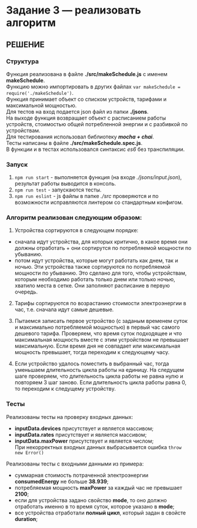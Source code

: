 # Задание 3 — реализовать алгоритм

## РЕШЕНИЕ

### Структура
Функция реализована в файле **./src/makeSchedule.js** с именем **makeSchedule**.   
Функцию можно импортировать в других файлах `var makeSchedule = require('./makeSchedule')`.   
Функция принимает объект со списком устройств, тарифами и максимальной мощностью.  
Для тестов на вход подается json файл из папки **./jsons**.  
На выходе функция возвращает объект с расписанием работы устройств, стоимостью общей потребленной энергии и с разбивкой по устройствам.   
Для тестирования использовал библиотеку ***mocha + chai***.  
Тесты написаны в файле **./src/makeSchedule.spec.js**.  
В функции и в тестах использовался синтаксис *es6* без транспиляции.

### Запуск
1. `npm run start` - выполняется функция (на входе *./jsons/input.json*), результат работы выводится в консоль.   
2. `npm run test` - запускаются тесты.   
3. `npm run eslint` - js файлы в папке *./src* проверяются и по возможности исправляются линтером со стандартным конфигом.   

### Алгоритм реализован следующим образом:
1. Устройства сортируются в следующем порядке: 
  - сначала идут устройства, для которых критично, в какое время они должны отработать + они сортирутся по потребляемой мощности по убыванию.  
  - потом идут устройства, которые могут работать как днем, так и ночью. Эти устройства также сортируются по потребляемой мощности по убыванию.
Это сделано для того, чтобы устройствам, которым необходимо работать только днем или только ночью, хватило места в сетке. Они заполняют расписание в первую очередь.

2. Тарифы сортируются по возрастанию стоимости электроэнергии в час, т.е. сначала идут самые дешевые.

3. Пытаемся записать первое устройство (с заданым временем суток и максимально потребляемой мощностью) в первый час самого дешевого тарифа.
Проверяем, что время суток подходящее и что максимальная мощность вместе с этим устройством не превышает максимальную. Если время дня не совпадает или максимальная мощность превышает, тогда переходим к следующему часу.

4. Если устройство удалось поместить в выбранный час, тогда уменьшаем длительность цикла работы на единицу.
На следущем шаге проверяем, что длительность цикла работы не равна нулю и повторяем 3 шаг заново.
Если длительность цикла работы равна 0, то переходим к следущему устройству.

### Тесты
Реализованы тесты на проверку входных данных:  
- **inputData.devices** присутствует и является массивом;  
- **inputData.rates** присутствует и является массивом;  
- **inputData.maxPower** присутствует и является числом;  
При некорректных входных данных выбрасывается ошибка `throw new Error()`  

Реализованы тесты с входными данными из примера:
- суммарная стоимость потраченной электроэнергии **consumedEnergy** не больше **38.939**;
- потребляемая мощность **maxPower** за каждый час не превышает **2100**;
- если для устройства задано свойство **mode**, то оно должно отработать именно в то время суток, которое указано в **mode**;  
- все устройства отработали **полный цикл**, который задан в свойсте **duration**;  

